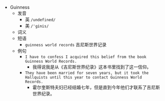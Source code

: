 - Guinness
  - 发音
    - 英 `/undefined/`
    - 美 `/'ɡinis/`
  - 词义
  - 短语
    - `guinness world records` 吉尼斯世界记录 
  - 例句
    - `I have to confess I acquired this belief from the book Guinness World Records.`
      - 我得说我是从《吉尼斯世界纪录》这本书里找到了这一信仰。
    - `They have been married for seven years, but it took the Hallquists until this year to contact Guinness World Records.`
      - 霍尔奎斯特夫妇已经结婚七年，但是直到今年他们才联系了吉尼斯世界纪录。

